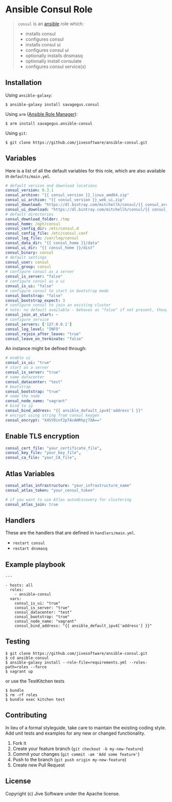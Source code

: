 # Ansible Consul Role

> `consul` is an [ansible](http://www.ansible.com) role which: 
> 
> * installs consul
> * configures consul
> * installs consul ui
> * configures consul ui
> * optionally installs dnsmasq
> * optionally install consulate
> * configures consul service(s)

## Installation

Using `ansible-galaxy`:

```
$ ansible-galaxy install savagegus.consul
```

Using `arm` ([Ansible Role Manager](https://github.com/mirskytech/ansible-role-manager/)):

```
$ arm install savagegus.ansible-consul
```

Using `git`:

```
$ git clone https://github.com/jivesoftware/ansible-consul.git
```

## Variables

Here is a list of all the default variables for this role, which are also available in `defaults/main.yml`.

```yml
# default version and download locations
consul_version: 0.3.1
consul_archive: "{{ consul_version }}_linux_amd64.zip"
consul_ui_archive: "{{ consul_version }}_web_ui.zip"
consul_download: "https://dl.bintray.com/mitchellh/consul/{{ consul_archive }}"
consul_ui_download: "https://dl.bintray.com/mitchellh/consul/{{ consul_ui_archive }}"
# default directories
consul_download_folder: /tmp
consul_home: /opt/consul
consul_config_dir: /etc/consul.d
consul_config_file: /etc/consul.conf
consul_log_file: /var/log/consul
consul_data_dir: "{{ consul_home }}/data"
consul_ui_dir: "{{ consul_home }}/dist"
consul_binary: consul
# default settings
consul_user: consul
consul_group: consul
# configure consul as a server
consul_is_server: "false"
# configure consul as a ui
consul_is_ui: "false"
# configure consul to start in bootstrap mode
consul_bootstrap: "false"
consul_bootstrap_expect: 3
# configure consul to join an existing cluster
# note: no default available - behaves as "false" if not present, though
consul_join_at_start: ~ 
# configure service
consul_servers: ['127.0.0.1']
consul_log_level: "INFO"
consul_rejoin_after_leave: "true"
consul_leave_on_terminate: "false"
```

An instance might be defined through:

```yml
# enable ui
consul_is_ui: "true"
# start as a server
consul_is_server: "true"
# name datacenter
consul_datacenter: "test"
# bootstrap
consul_bootstrap: "true"
# name the node
consul_node_name: "vagrant"
# bind to ip
consul_bind_address: "{{ ansible_default_ipv4['address'] }}"
# encrypt using string from consul keygen
consul_encrypt: "X4SYOinf2pTAcAHRhpj7dA=="
```

## Enable TLS encryption

```yml
consul_cert_file: "your_certificate_file",
consul_key_file: "your_key_file",
consul_ca_file: "your_CA_file",
```

## Atlas Variables

```yml
consul_atlas_infrastructure: "your_infrastructure_name"
consul_atlas_token: "your_consul_token"

# if you want to use Atlas autodiscovery for clustering
consul_atlas_join: true
```

## Handlers

These are the handlers that are defined in `handlers/main.yml`.

* `restart consul` 
* `restart dnsmasq` 

## Example playbook

```
---

- hosts: all
  roles:
    - ansible-consul
  vars:
    consul_is_ui: "true"
    consul_is_server: "true"
    consul_datacenter: "test"
    consul_bootstrap: "true"
    consul_node_name: "vagrant"
    consul_bind_address: "{{ ansible_default_ipv4['address'] }}"
```

## Testing

```
$ git clone https://github.com/jivesoftware/ansible-consul.git
$ cd ansible-consul
$ ansible-galaxy install --role-file=requirements.yml --roles-path=roles --force
$ vagrant up
```

or use the TestKitchen tests

```
$ bundle
$ rm -rf roles
$ bundle exec kitchen test
```

## Contributing
In lieu of a formal styleguide, take care to maintain the existing coding style. Add unit tests and examples for any new or changed functionality.

1. Fork it
2. Create your feature branch (`git checkout -b my-new-feature`)
3. Commit your changes (`git commit -am 'Add some feature'`)
4. Push to the branch (`git push origin my-new-feature`)
5. Create new Pull Request

## License
Copyright (c) Jive Software under the Apache license.

